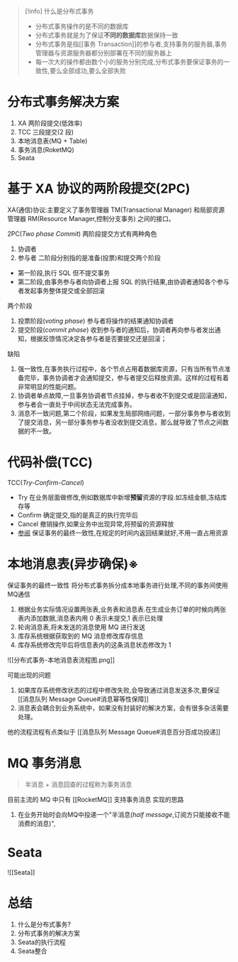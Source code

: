 
> [!info] 什么是分布式事务
> - 分布式事务操作的是不同的数据库
> - 分布式事务就是为了保证**不同的数据库**数据保持一致
> - 分布式事务是指[[事务 Transaction]]的参与者,支持事务的服务器,事务管理器与资源服务器都分别部署在不同的服务器上
> - 每一次大的操作都由数个小的服务分别完成,分布式事务要保证事务的一致性,要么全部成功,要么全部失败

# 分布式事务解决方案
1. XA 两阶段提交(低效率)
2. TCC 三段提交(2 段)
3. 本地消息表(MQ + Table)
4. 事务消息(RoketMQ)
5. Seata

# 基于 XA 协议的两阶段提交(2PC)

XA(通信)协议:主要定义了事务管理器 TM(Transactional Manager) 和局部资源管理器 RM(Resource Manager,控制分支事务) 之间的接口。

2PC(*Two phase Commit*) 两阶段提交方式有两种角色
1. 协调者
2. 参与者
二阶段分别指的是准备(投票)和提交两个阶段
- 第一阶段,执行 SQL 但不提交事务
- 第二阶段,由事务参与者向协调者上报 SQL 的执行结果,由协调者通知各个参与者发起事务整体提交或全部回滚

两个阶段
1. 投票阶段(*voting phase*) 参与者将操作的结果通知协调者
2. 提交阶段(*commit phase*) 收到参与者的通知后，协调者再向参与者发出通知，根据反馈情况决定各参与者是否要提交还是回滚；

缺陷
1. 强一致性,在事务执行过程中，各个节点占用着数据库资源，只有当所有节点准备完毕，事务协调者才会通知提交，参与者提交后释放资源。这样的过程有着非常明显的性能问题。
2. 协调者单点故障,一旦事务协调者节点挂掉，参与者收不到提交或是回滚通知，参与者会一直处于中间状态无法完成事务。
3. 消息不一致问题,第二个阶段，如果发生局部网络问题，一部分事务参与者收到了提交消息，另一部分事务参与者没收到提交消息，那么就导致了节点之间数据的不一致。

# 代码补偿(TCC)
TCC(*Try-Confirm-Cancel*)
- Try 在业务层面做修改,例如数据库中新增**预留**资源的字段.如冻结金额,冻结库存等
- Confirm 确定提交,指的是真正的执行完毕后
- Cancel 撤销操作,如果业务中出现异常,将预留的资源释放
- [参阅]( https://www.bilibili.com/video/BV1rT4y117sw?share_source=copy_web&vd_source=72c657d3991cbdeed2ac16025d77b130)
保证事务的最终一致性,在规定的时间内返回结果就好,不用一直占用资源

# 本地消息表(异步确保)※
保证事务的最终一致性
将分布式事务拆分成本地事务进行处理,不同的事务间使用MQ通信
1. 根据业务实际情况设置两张表,业务表和消息表.在生成业务订单的时候向两张表内添加数据,消息表内用 0 表示未提交,1 表示已处理
2. 轮询消息表,将未发送的消息使用 MQ 进行发送
3. 库存系统根据获取到的 MQ 消息修改库存信息
4. 库存系统修改完毕后将信息表内的这条消息状态修改为 1

![[分布式事务-本地消息表流程图.png]]

可能出现的问题
1. 如果库存系统修改状态的过程中修改失败,会导致通过消息发送多次,要保证[[消息队列 Message Queue#消息幂等性保障]]
2. 消息表会耦合到业务系统中，如果没有封装好的解决方案，会有很多杂活需要处理。

他的流程流程有点类似于 [[消息队列 Message Queue#消息百分百成功投递]]

# MQ 事务消息
> 半消息 + 消息回查的过程称为事务消息

目前主流的 MQ 中只有 [[RocketMQ]] 支持事务消息
实现的思路
1. 在业务开始时会向MQ中投递一个"半消息(*half message*,订阅方只能接收不能消费的消息)",


# Seata
![[Seata]]
# 总结
1. 什么是分布式事务?
2. 分布式事务的解决方案
3. Seata的执行流程
4. Seata整合